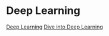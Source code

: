 # Deep Learning

[Deep Learning](https://www.deeplearningbook.org/)
[Dive into Deep Learning](https://d2l.ai/)
